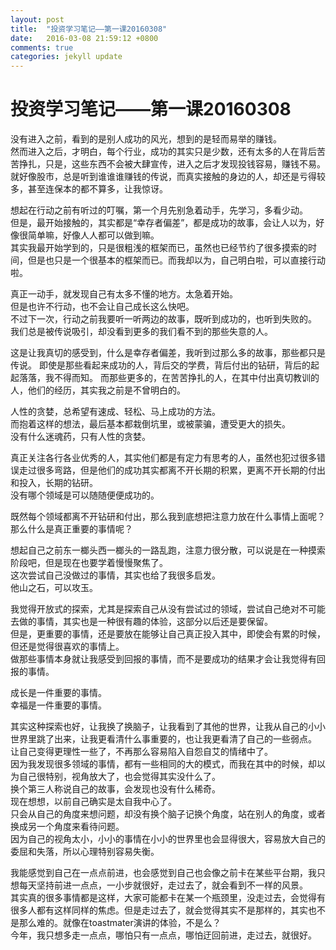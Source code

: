 ```yaml
---
layout: post
title:  "投资学习笔记——第一课20160308"
date:   2016-03-08 21:59:12 +0800
comments: true
categories: jekyll update
---
```

# 投资学习笔记——第一课20160308

没有进入之前，看到的是别人成功的风光，想到的是轻而易举的赚钱。  
然而进入之后，才明白，每个行业，成功的其实只是少数，还有太多的人在背后苦苦挣扎，只是，这些东西不会被大肆宣传，进入之后才发现投钱容易，赚钱不易。  
就好像股市，总是听到谁谁谁赚钱的传说，而真实接触的身边的人，却还是亏得较多，甚至连保本的都不算多，让我惊讶。  

想起在行动之前有听过的叮嘱，第一个月先别急着动手，先学习，多看少动。  
但是，最开始接触的，其实都是“幸存者偏差”，都是成功的故事，会让人以为，好像很简单嘛，好像人人都可以做到嘛。  
其实我最开始学到的，只是很粗浅的框架而已，虽然也已经节约了很多摸索的时间，但是也只是一个很基本的框架而已。而我却以为，自己明白啦，可以直接行动啦。  

真正一动手，就发现自己有太多不懂的地方。太急着开始。  
但是也许不行动，也不会让自己成长这么快吧。  
不过下一次，行动之前我要听一听两边的故事，既听到成功的，也听到失败的。  
我们总是被传说吸引，却没看到更多的我们看不到的那些失意的人。

这是让我真切的感受到，什么是幸存者偏差，我听到过那么多的故事，那些都只是传说。
即使是那些看起来成功的人，背后交的学费，背后付出的钻研，背后的起起落落，我不得而知。
而那些更多的，在苦苦挣扎的人，在其中付出真切教训的人，他们的经历，其实我之前是不曾明白的。

人性的贪婪，总希望有速成、轻松、马上成功的方法。  
而抱着这样的想法，最后基本都栽倒坑里，或被蒙骗，遭受更大的损失。  
没有什么迷魂药，只有人性的贪婪。  

真正关注各行各业优秀的人，其实他们都是有定力有思考的人，虽然也犯过很多错误走过很多弯路，但是他们的成功其实都离不开长期的积累，更离不开长期的付出和投入，长期的钻研。  
没有哪个领域是可以随随便便成功的。  

既然每个领域都离不开钻研和付出，那么我到底想把注意力放在什么事情上面呢？  
那么什么是真正重要的事情呢？

想起自己之前东一榔头西一榔头的一路乱跑，注意力很分散，可以说是在一种摸索阶段吧，但是现在也要学着慢慢聚焦了。  
这次尝试自己没做过的事情，其实也给了我很多启发。  
他山之石，可以攻玉。  

我觉得开放式的探索，尤其是探索自己从没有尝试过的领域，尝试自己绝对不可能去做的事情，其实也是一种很有趣的体验，这部分以后还是要保留。  
但是，更重要的事情，还是要放在能够让自己真正投入其中，即使会有累的时候，但还是觉得很喜欢的事情上。  
做那些事情本身就让我感受到回报的事情，而不是要成功的结果才会让我觉得有回报的事情。

成长是一件重要的事情。  
幸福是一件重要的事情。  

其实这种探索也好，让我换了换脑子，让我看到了其他的世界，让我从自己的小小世界里跳了出来，让我更看清什么事重要的，也让我更看清了自己的一些弱点。
让自己变得更理性一些了，不再那么容易陷入自怨自艾的情绪中了。  
因为我发现很多领域的事情，都有一些相同的大的模式，而我在其中的时候，却以为自己很特别，视角放大了，也会觉得其实没什么了。  
换个第三人称说自己的故事，会发现也没有什么稀奇。  
现在想想，以前自己确实是太自我中心了。  
只会从自己的角度来想问题，却没有换个脑子记换个角度，站在别人的角度，或者换成另一个角度来看待问题。  
因为自己的视角太小，小小的事情在小小的世界里也会显得很大，容易放大自己的委屈和失落，所以心理特别容易失衡。

我能感觉到自己在一点点前进，也会感觉到自己也会像之前卡在某些平台期，我只想每天坚持前进一点点，一小步就很好，走过去了，就会看到不一样的风景。  
其实真的很多事情都是这样，大家可能都卡在某一个瓶颈里，没走过去，会觉得有很多人都有这样同样的焦虑。但是走过去了，就会觉得其实不是那样的，其实也不是那么难的。就像在toastmater演讲的体验，不是么？  
今年，我只想多走一点点，哪怕只有一点点，哪怕迂回前进，走过去，就很好。